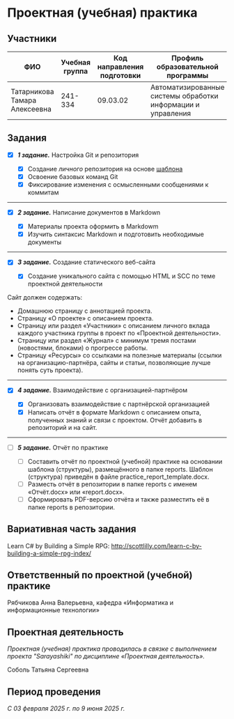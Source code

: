 # Проектная (учебная) практика
## Участники
| ФИО | Учебная группа | Код направления подготовки | Профиль образовательной программы |
|---|---|---|---|
| Татарникова Тамара Алексеевна | 241-334 | 09.03.02 |  Автоматизированные системы обработки информации и управления  |

## Задания
- [x] ***1 задание.*** Настройка Git и репозитория
      
  - [x] Создание _личного_ репозитория на основе [шаблона](https://github.com/mospol/practice-2025-1?tab=readme-ov-file#%D1%83%D1%87%D0%B0%D1%81%D1%82%D0%BD%D0%B8%D0%BA%D0%B8)
  - [x] Освоение базовых команд Git
  - [x] Фиксирование изменения с осмысленными сообщениями к коммитам
____
- [x] ***2 задание.*** Написание документов в Markdown
      
  - [x] Материалы проекта оформить в Markdowm
  - [x] Изучить синтаксис Markdown и подготовить необходимые документы
____
- [x] ***3 задание.*** Создание статического веб-сайта
      
  - [x]  Создание уникального сайта с помощью HTML и SCC по теме проектной деятельности
  
Cайт должен содержать:
+ Домашнюю страницу с аннотацией проекта.
+ Страницу «О проекте» с описанием проекта.
+ Страницу или раздел «Участники» с описанием личного вклада каждого участника группы в проект по «Проектной деятельности».
+ Страницу или раздел «Журнал» с минимум тремя постами (новостями, блоками) о прогрессе работы.
+ Страницу «Ресурсы» со ссылками на полезные материалы (ссылки на организацию-партнёра, сайты и статьи, позволяющие лучше понять суть проекта).

____
- [x] ***4 задание.*** Взаимодействие с организацией-партнёром
      
  - [x] Организовать взаимодействие с партнёрской организацией
  - [x] Написать отчёт в формате Markdown с описанием опыта, полученных знаний и связи с проектом. Отчёт добавить в репозиторий и на сайт.
____
- [ ] ***5 задание.*** Отчёт по практике
      
  - [ ] Составить отчёт по проектной (учебной) практике на основании шаблона (структуры), размещённого в папке reports. Шаблон (структура) приведён в файле practice_report_template.docx.
  - [ ] Разместь отчёт в репозитории в папке reports с именем «Отчёт.docx» или «report.docx».
  - [ ] Сформировать PDF-версию отчёта и также разместить её в папке reports в репозитории.

## Вариативная часть задания

Learn C# by Building a Simple RPG:
http://scottlilly.com/learn-c-by-building-a-simple-rpg-index/

## Ответственный по проектной (учебной) практике
Рябчикова Анна Валерьевна, кафедра «Информатика и информационные технологии»

## Проектная деятельность
*Проектная (учебная) практика проводилась в связке с выполнением проекта "Sarayashiki" по дисциплине «Проектная деятельность».*

Соболь Татьяна Сергеевна
## Период проведения
*С 03 февраля 2025 г. по 9 июня 2025 г.*
